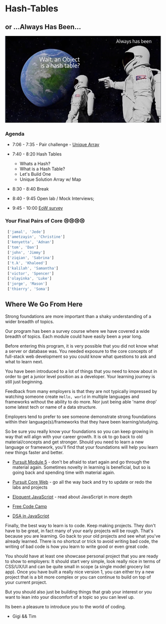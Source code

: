 # Hash-Tables
## or ...Always Has Been...

![astronaut-meme](assets/always%20has%20been.png)

### Agenda

- 7:06 - 7:35 - Pair challenge - [Unique Array](https://github.com/joinpursuit/Pursuit-Core-Web/tree/master/data-structures-&-algorithms/unique-array#make-an-array-of-unique-items)

- 7:40 - 8:20  Hash Tables
    - Whats a Hash?
    - What is a Hash Table?
    - Let's Build One 
    - Unique Solution Array w/ Map

- 8:30 - 8:40 Break
- 8:40 - 9:45 Open lab / Mock Interviews;
- 9:45 - 10:00 [EoW survey](https://docs.google.com/forms/d/e/1FAIpQLSeu67flXROenO9fH9qb4ANcKS0GTASKeLOaSa-_aRHO2n_WmA/viewform)

### Your Final Pairs of Core 😢😢😢😢
```js
 ['jamal', 'Jede']
 ['ametzayin', 'Christine']
 ['kenyetta', 'Adnan']
 ['tom', 'Dan']
 ['john', 'Jimmy']
 ['ziqian', 'Sabrina']
 ['t.k', 'Khaleed']
 ['kalilah', 'Samantha'] 
 ['victor', 'Spencer']
 ['olayinka', 'Luke']
 ['jorge', 'Mason']
 ['thierry', 'Soma']
```
## Where We Go From Here

Strong foundations are more important than a shaky understanding of a wider breadth of topics.

Our program has been a survey course where we have covered a wide breadth of topics. Each module could have easily been a year long.

Before entering this program, it is very possible that you did not know what a server or database was. You needed exposure to the core concepts of full-stack web development so you could know what questions to ask and what to learn next.

You have been introduced to a lot of things that you need to know about in order to get a junior level position as a developer. Your learning journey is still just beginning.

Feedback from many employers is that they are not typically impressed by watching someone create `Hello, world` in multiple languages and frameworks without the ability to do more. Nor just being able 'name drop' some latest tech or name of a data structure.

Employers tend to prefer to see someone demonstrate strong foundations within their language(s)/frameworks that they have been learning/studying.

So be sure you really know your foundations so you can keep growing in way that will align with your career growth. It is ok to go back to old material/concepts and get stronger. Should you need to learn a new language or framework, you'll find that your foundations will help you learn new things faster and better.

- [Pursuit Module 5](https://github.com/joinpursuit/Pursuit-Core-Web/tree/master/data-structures-%26-algorithms#labs-and-lessons) - don't be afraid to start again and go through the material again. Sometimes novelty in learning is beneficial, but so is going back and spending time with material again.

- [Pursuit Core Web](https://github.com/joinpursuit/Pursuit-Core-Web) - go all the way back and try to update or redo the labs and projects

- [Eloquent JavaScript](https://eloquentjavascript.net) - read about JavaScript in more depth

- [Free Code Camp](https://www.freecodecamp.org)

- [DSA in JavaScript](https://github.com/trekhleb/javascript-algorithms)

Finally, the best way to learn is to code. Keep making projects. They don't have to be great, in fact many of your early projects will be rough. That's because you are learning. Go back to your old projects and see what you've already learned. There is no shortcut or trick to avoid writing bad code, the writing of bad code is how you learn to write good or even great code.

You should have at least one showcase personal project that you are ready to show to employers: It should start very simple, look really nice in terms of CSS/UX/UI and can be quite small in scope (a single model grocery list app). Once you have built a really nice version 1, you can either try a new project that is a bit more complex or you can continue to build on top of your current project.

But you should also just be building things that grab your interest or you want to lean into your discomfort of a topic so you can level up.


Its been a pleasure to introduce you to the world of coding.


- Gigi && Tim

